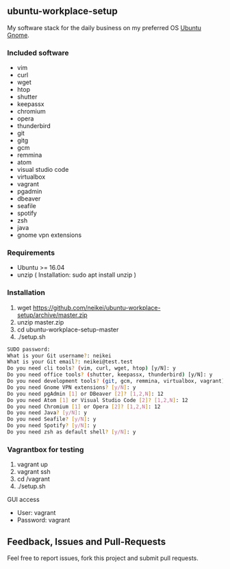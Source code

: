 ## ubuntu-workplace-setup

My software stack for the daily business on my preferred OS [Ubuntu Gnome](https://ubuntugnome.org/).

### Included software

- vim
- curl
- wget
- htop
- shutter
- keepassx
- chromium
- opera
- thunderbird
- git
- gitg
- gcm
- remmina
- atom
- visual studio code
- virtualbox
- vagrant
- pgadmin
- dbeaver
- seafile
- spotify
- zsh
- java
- gnome vpn extensions

### Requirements

- Ubuntu >= 16.04
- unzip ( Installation: sudo apt install unzip )

### Installation

1. wget https://github.com/neikei/ubuntu-workplace-setup/archive/master.zip
2. unzip master.zip
3. cd ubuntu-workplace-setup-master
4. ./setup.sh

```bash
SUDO password:
What is your Git username?: neikei
What is your Git email?: neikei@test.test
Do you need cli tools? (vim, curl, wget, htop) [y/N]: y
Do you need office tools? (shutter, keepassx, thunderbird) [y/N]: y
Do you need development tools? (git, gcm, remmina, virtualbox, vagrant) [y/N]: y
Do you need Gnome VPN extensions? [y/N]: y
Do you need pgAdmin [1] or DBeaver [2]? [1,2,N]: 12
Do you need Atom [1] or Visual Studio Code [2]? [1,2,N]: 12
Do you need Chromium [1] or Opera [2]? [1,2,N]: 12
Do you need Java? [y/N]: y
Do you need Seafile? [y/N]: y
Do you need Spotify? [y/N]: y
Do you need zsh as default shell? [y/N]: y
```

### Vagrantbox for testing

1. vagrant up
2. vagrant ssh
3. cd /vagrant
4. ./setup.sh

GUI access

- User: vagrant
- Password: vagrant

## Feedback, Issues and Pull-Requests

Feel free to report issues, fork this project and submit pull requests.